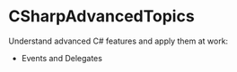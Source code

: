 # CSharpAdvancedTopics
Understand advanced C# features and apply them at work:
- Events and Delegates
